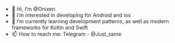 - 👋 Hi, I’m @Onixen
- 👀 I’m interested in developing for Android and ios
- 🌱 I’m currently learning development patterns, as well as modern frameworks for Kotlin and Swift
- 📫 How to reach me: Telegram - @Just_same

<!---
Onixen/Onixen is a ✨ special ✨ repository because its `README.md` (this file) appears on your GitHub profile.
You can click the Preview link to take a look at your changes.
--->
